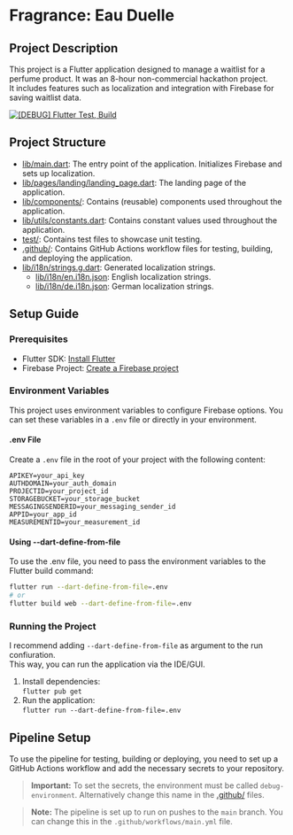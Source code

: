 # Fragrance: Eau Duelle

## Project Description

This project is a Flutter application designed to manage a waitlist for a perfume product.
It was an 8-hour non-commercial hackathon project.   
It includes features such as localization and integration with Firebase for saving waitlist data.

[![[DEBUG] Flutter Test, Build](https://github.com/ubu2020user/fragrance-waitlist-showcase/actions/workflows/debug-flutter-web.yml/badge.svg?branch=main)](https://github.com/ubu2020user/fragrance-waitlist-showcase/actions/workflows/debug-flutter-web.yml)

## Project Structure

- [lib/main.dart](./lib/main.dart): The entry point of the application. Initializes Firebase and sets up localization.
- [lib/pages/landing/landing_page.dart](./lib/pages/landing/landing_page.dart): The landing page of the application.
- [lib/components/](./lib/components): Contains (reusable) components used throughout the application.
- [lib/utils/constants.dart](./lib/utils/constants.dart): Contains constant values used throughout the application.
- [test/](./test): Contains test files to showcase unit testing.
- [.github/](./.github): Contains GitHub Actions workflow files for testing, building, and deploying the application.
- [lib/i18n/strings.g.dart](./lib/i18n/strings.g.dart): Generated localization strings.
  - [lib/i18n/en.i18n.json](./lib/i18n/en.i18n.json): English localization strings.
  - [lib/i18n/de.i18n.json](./lib/i18n/de.i18n.json): German localization strings.

## Setup Guide

### Prerequisites

- Flutter SDK: [Install Flutter](https://flutter.dev/docs/get-started/install)
- Firebase Project: [Create a Firebase project](https://firebase.google.com/)

### Environment Variables

This project uses environment variables to configure Firebase options. You can set these variables in a `.env` file or directly in your environment.

#### .env File

Create a `.env` file in the root of your project with the following content:

```env
APIKEY=your_api_key
AUTHDOMAIN=your_auth_domain
PROJECTID=your_project_id
STORAGEBUCKET=your_storage_bucket
MESSAGINGSENDERID=your_messaging_sender_id
APPID=your_app_id
MEASUREMENTID=your_measurement_id
```

#### Using --dart-define-from-file
To use the .env file, you need to pass the environment variables to the Flutter build command:
```bash
flutter run --dart-define-from-file=.env
# or
flutter build web --dart-define-from-file=.env
```

### Running the Project
I recommend adding `--dart-define-from-file` as argument to the run confiuration.  
This way, you can run the application via the IDE/GUI. 

1. Install dependencies:  
`flutter pub get`
2. Run the application:  
`flutter run --dart-define-from-file=.env`


## Pipeline Setup
To use the pipeline for testing, building or deploying, you need to set up a GitHub Actions workflow and add the necessary secrets to your repository.  

> **Important:** To set the secrets, the environment must be called `debug-environment`. Alternatively change this name in the [.github/](.github) files. 

> **Note:** The pipeline is set up to run on pushes to the `main` branch. You can change this in the `.github/workflows/main.yml` file.
